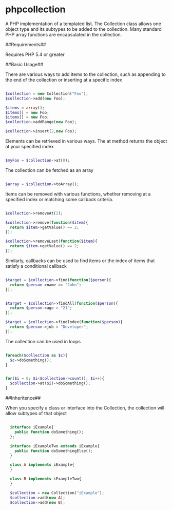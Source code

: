phpcollection
=============

A PHP implementation of a templated list. The Collection class allows
one object type and its subtypes to be added to the collection. Many
standard PHP array functions are encapsulated in the collection.

##Requirements##

Requires PHP 5.4 or greater

##Basic Usage##

There are various ways to add items to the collection, such as
appending to the end of the collection or inserting at a specific index

```php

$collection = new Collection("Foo");
$collection->add(new Foo);

$items = array();
$items[] = new Foo;
$items[] = new Foo;
$collection->addRange(new Foo);

$collection->insert(2,new Foo);

```

Elements can be retrieved in various ways. The at method returns the
object at your specified index 

```php

$myFoo = $collection->at(0);

```

The collection can be fetched as an array

```php

$array = $collection->toArray();

```

Items can be removed with various functions, whether removing at a
specified index or matching some callback criteria.

```php

$collection->removeAt(2);

$collection->remove(function($item){
  return $item->getValue() == 2;
});

$collection->removeLast(function($item){
  return $item->getValue() == 2;
});

```

Similarly, callbacks can be used to find items or the index of items
that satisfy a conditional callback

```php

$target = $collection->find(function($person){
  return $person->name == "John";
});


$target = $collection->findAll(function($person){
  return $person->age > "21";
});

$target = $collection->findIndex(function($person){
  return $person->job = "Developer";
});


```

The collection can be used in loops

```php

foreach($collection as $c){
  $c->doSomething();
}


for($i = 0; $i<$collection->count(); $i++){
  $collection->at($i)->doSomething();
}

```

##Inheritence##

When you specify a class or interface into the Collection, the collection will allow subtypes of that object

```php

  interface iExample{
    public function doSomething();
  };

  interface iExampleTwo extends iExample{
    public function doSomethingElse();
  }

  class A implements iExample{
  }

  class B implements iExampleTwo{
  }

  $collection = new Collection("iExample");
  $collection->add(new A);
  $collection->add(new B);

```
